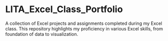 # LITA_Excel_Class_Portfolio
A collection of Excel projects and assignments completed during my Excel class. This repository highlights my proficiency in various Excel skills, from foundation of data to visualization.

###
